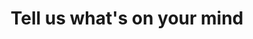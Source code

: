 ---
title: "Tell us what's on your mind"
description: "At Komunity Design we would love to hear from you. We ask, listen and develop in solidarity to create meanindful websites, logos and brand designs."
image: /images/get-in-touch.jpg
---